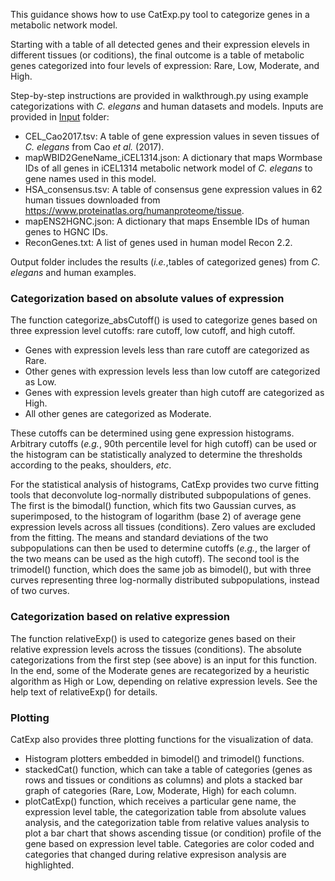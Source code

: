 
This guidance shows how to use CatExp.py tool to categorize genes in a metabolic network model. 

Starting with a table of all detected genes and their expression elevels in different tissues (or coditions), the final outcome is a table of metabolic genes categorized into four levels of expression: Rare, Low, Moderate, and High.

Step-by-step instructions are provided in walkthrough.py using example categorizations with <i>C. elegans</i> and human datasets and models. Inputs are provided in [Input](./Input/) folder:
  - CEL_Cao2017.tsv: A table of gene expression values in seven tissues of <i>C. elegans</i> from Cao <i>et al.</i> (2017).
  - mapWBID2GeneName_iCEL1314.json: A dictionary that maps Wormbase IDs of all genes in iCEL1314 metabolic network model of <i>C. elegans</i> to gene names used in this model.
  - HSA_consensus.tsv: A table of consensus gene expression values in 62 human tissues downloaded from https://www.proteinatlas.org/humanproteome/tissue. 
  - mapENS2HGNC.json: A dictionary that maps Ensemble IDs of human genes to HGNC IDs.
  - ReconGenes.txt: A list of genes used in human model Recon 2.2.
  
Output folder includes the results (<i>i.e.</i>,tables of categorized genes) from <i>C. elegans</i> and human examples.  


### Categorization based on absolute values of expression

The function categorize_absCutoff() is used to categorize genes based on three expression level cutoffs: rare cutoff, low cutoff, and high cutoff.     

  - Genes with expression levels less than rare cutoff are categorized as Rare. 
  - Other genes with expression levels less than low cutoff are categorized as Low.
  - Genes with expression levels greater than high cutoff are categorized as High.
  - All other genes are categorized as Moderate.

These cutoffs can be determined using gene expression histograms. Arbitrary cutoffs (<i>e.g.</i>, 90th percentile level for high cutoff) can be used or the histogram can be statistically analyzed to determine the thresholds according to the peaks, shoulders, <i>etc</i>. 

For the statistical analysis of histograms, CatExp provides two curve fitting tools that deconvolute log-normally distributed subpopulations of genes. The first is the bimodal() function, which fits two Gaussian curves, as superimposed, to the histogram of logarithm (base 2) of average gene expression levels across all tissues (conditions). Zero values are excluded from the fitting. The means and standard deviations of the two subpopulations can then be used to determine cutoffs (<i>e.g.</i>, the larger of the two means can be used as the high cutoff). The second tool is the trimodel() function, which does the same job as bimodel(), but with three curves representing three log-normally distributed subpopulations, instead of two curves.


### Categorization based on relative expression

The function relativeExp() is used to categorize genes based on their relative expression levels across the tissues (conditions). The absolute categorizations from the first step (see above) is an input for this function. In the end, some of the Moderate genes are recategorized by a heuristic algorithm as High or Low, depending on relative expression levels. See the help text of relativeExp() for details.    


### Plotting

CatExp also provides three plotting functions for the visualization of data.
  - Histogram plotters embedded in bimodel() and trimodel() functions.
  - stackedCat() function, which can take a table of categories (genes as rows and tissues or conditions as columns) and plots a stacked bar graph of categories (Rare, Low, Moderate, High) for each column.
  - plotCatExp() function, which receives a particular gene name, the expression level table, the categorization table from absolute values analysis, and the categorization table from relative values analysis to plot a bar chart that shows ascending tissue (or condition) profile of the gene based on expression level table. Categories are color coded and categories that changed during relative expresison analysis are highlighted.


